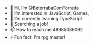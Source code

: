 - 👋 Hi, I’m @BeterrabaComTorrada
- 👀 I’m interested in JavaScript, Games, 
- 🌱 I’m currently learning TypeScript
- 💞️ Searching a job!
- 📫 How to reach me 48985036092 
- ⚡ Fun fact: I'm rpg master!
